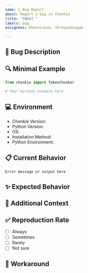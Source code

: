```yaml
---
name: 🐛 Bug Report
about: Report a bug in Chonkie
title: "[BUG] "
labels: bug
assignees: bhavnicksm, shreyashnigam

---
```


## 🐛 Bug Description
<!-- A clear description of what's going wrong -->


## 🔍 Minimal Example
<!-- A small, self-contained code example that demonstrates the issue -->
```python
from chonkie import TokenChunker

# Your minimal example here
```

## 💻 Environment
<!-- Please complete the following information -->
- Chonkie Version: <!-- e.g., 0.4.0 -->
- Python Version: <!-- e.g., 3.9.7 -->
- OS: <!-- e.g., Ubuntu 22.04, Windows 11, macOS 13.1 -->
- Installation Method: <!-- e.g., pip install chonkie, pip install chonkie[all] -->
- Python Environment: <!-- e.g. pip freeze or pip list -->

## 📋 Current Behavior
<!-- What actually happened? Include full error messages and/or screenshots if applicable -->

```bash
Error message or output here
```

## ✨ Expected Behavior
<!-- What did you expect to happen? -->


## 📝 Additional Context
<!-- Any other relevant information? -->
<!-- e.g., Are you using any specific tokenizer? Processing large files? -->


## ✅ Reproduction Rate
<!-- How often does this bug occur? -->
- [ ] Always
- [ ] Sometimes
- [ ] Rarely
- [ ] Not sure

## 🔄 Workaround
<!-- If you found a temporary workaround, please share it here -->

<!-- Thank you for helping make Chonkie better! 🦛 -->